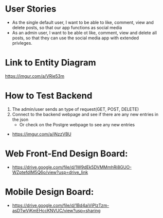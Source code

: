 # User Stories

- As the single default user, I want to be able to like, comment, view and delete posts, so that our app functions as social media
- As an admin user, I want to be able ot like, comment, view and delete all posts, so that they can use the social media app with extended privleges.

# Link to Entity Diagram

https://imgur.com/a/VRie53m

# How to Test Backend

1. The admin/user sends an type of request(GET, POST, DELETE)
2. Connect to the backend webpage and see if there are any new entries in the json
   - Or check on the Postgre webpage to see any new entries

- https://imgur.com/a/iNzzVBU

# Web Front-End Design Board:

- https://drive.google.com/file/d/1W9dEk5DVMMmhRi8GUO-WZptefdIM5Q6o/view?usp=drive_link

# Mobile Design Board:

- https://drive.google.com/file/d/1Bd4aiViPlzTzm-asDTwVjKmEHccKNVUC/view?usp=sharing
